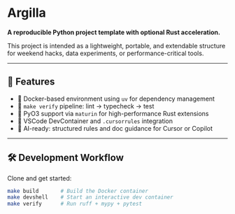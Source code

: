 # Argilla

**A reproducible Python project template with optional Rust acceleration.**

This project is intended as a lightweight, portable, and extendable structure for weekend hacks, data experiments, or performance-critical tools.

---

## 🚀 Features

- 🐳 Docker-based environment using `uv` for dependency management
- 🧪 `make verify` pipeline: lint → typecheck → test
- 🦀 PyO3 support via `maturin` for high-performance Rust extensions
- 🧼 VSCode DevContainer and `.cursorrules` integration
- 🧠 AI-ready: structured rules and doc guidance for Cursor or Copilot

---

## 🛠️ Development Workflow

Clone and get started:

```bash
make build       # Build the Docker container
make devshell    # Start an interactive dev container
make verify      # Run ruff + mypy + pytest
